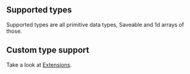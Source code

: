 ## Supported types

Supported types are all primitive data types, Saveable and 1d arrays of those.

## Custom type support

Take a look at [Extensions](/Docs/Extensions.md).